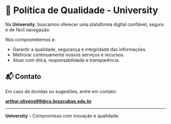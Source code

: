 # 🎯 Política de Qualidade - University

Na **University**, buscamos oferecer uma plataforma digital confiável, segura e de fácil navegação.

Nos comprometemos a:

- Garantir a qualidade, segurança e integridade das informações.
- Melhorar continuamente nossos serviços e recursos.
- Atuar com ética, responsabilidade e transparência.

## 📬 Contato

Em caso de dúvidas ou sugestões, entre em contato:

**arthur.oliveira99@cs.brazcubas.edu.br**

---

**University** – Compromisso com inovação e qualidade.
